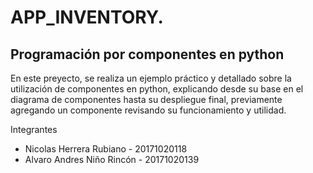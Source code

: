# APP_INVENTORY.
## Programación por componentes en python
En este preyecto, se realiza un ejemplo práctico y detallado sobre la utilización de componentes en python, explicando desde su base en el diagrama de componentes hasta su despliegue final, previamente agregando un componente revisando su funcionamiento y utilidad.


Integrantes

- Nicolas Herrera Rubiano - 20171020118
- Alvaro Andres Niño Rincón - 20171020139
